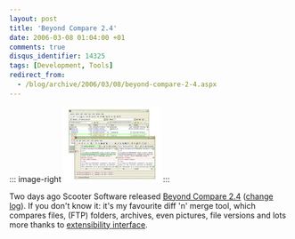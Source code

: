 ```yaml
---
layout: post
title: 'Beyond Compare 2.4'
date: 2006-03-08 01:04:00 +01
comments: true
disqus_identifier: 14325
tags: [Development, Tools]
redirect_from:
  - /blog/archive/2006/03/08/beyond-compare-2-4.aspx
---
```

::: image-right
[![Beyond Compare](/files/archive/beyondcompare-24-shot7w.jpg)](/files/archive/beyondcompare-24-shot7w.jpg)
:::

Two days ago Scooter Software released [Beyond Compare 2.4](http://www.scootersoftware.com/moreinfo.php) ([change log](http://www.scootersoftware.com/download.php?c=ChangeLog.txt)). If you don't know it: it's my favourite diff 'n' merge tool, which compares files, (FTP) folders, archives, even pictures, file versions and lots more thanks to [extensibility interface](http://www.scootersoftware.com/moreinfo.php?c=v2plugins).

